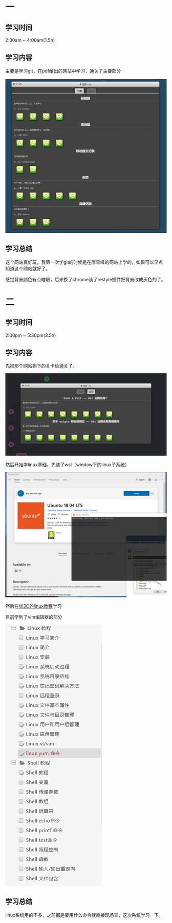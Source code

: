 # 一

## 学习时间
2:30am ~ 4:00am(1.5h)

## 学习内容
主要是学习git，在pdf给出的网站中学习，通关了主要部分

![](pic/0.jpg)

## 学习总结

这个网站真好玩，我第一次学git的时候是在廖雪峰的网站上学的，如果可以早点知道这个网站就好了。

感觉背景颜色有点瞎眼，后来换了chrome装了restyle插件把背景改成灰色的了。

# 二

## 学习时间

2:00pm ~ 5:30pm(3.5h)

## 学习内容

先把那个网站剩下的关卡给通关了。

![](pic/1.jpg)

然后开始学linux基础，先装了wsl（window下的linux子系统）

![](pic/2.png)

然后在[W3C的linux教程](https://www.w3cschool.cn/linux/linux-yum.html)学习

目前学到了vim编辑器的部分

![](pic/3.png)

## 学习总结

linux系统用的不多，之前都是要用什么命令就直接现场查，这次系统学习一下。